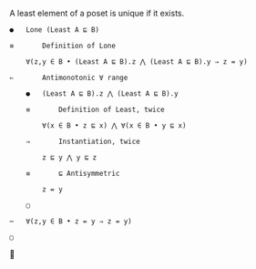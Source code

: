 A least element of a poset is unique if it exists.

```
●	Lone (Least A ⊑ B)

≡		Definition of Lone

	∀(z,y ∈ B • (Least A ⊑ B).z ⋀ (Least A ⊑ B).y ⇒ z = y)

⇐		Antimonotonic ∀ range

	●	(Least A ⊑ B).z ⋀ (Least A ⊑ B).y

	≡		Definition of Least, twice

		∀(x ∈ B • z ⊑ x) ⋀ ∀(x ∈ B • y ⊑ x)

	⇒		Instantiation, twice

		z ⊑ y ⋀ y ⊑ z
	
	≡		⊑ Antisymmetric

		z = y

	▢

⋯	∀(z,y ∈ B • z = y ⇒ z = y)

▢
```

💛
